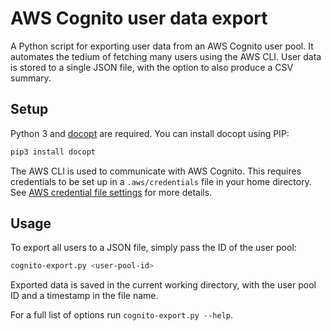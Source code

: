 # AWS Cognito user data export

A Python script for exporting user data from an AWS Cognito user pool. It automates the tedium of fetching many users using the AWS CLI. User data is stored to a single JSON file, with the option to also produce a CSV summary.

## Setup

Python 3 and [docopt](https://github.com/docopt/docopt) are required. You can install docopt using PIP:

```bash
pip3 install docopt
```

The AWS CLI is used to communicate with AWS Cognito. This requires credentials to be set up in a `.aws/credentials` file in your home directory. See [AWS credential file settings](https://docs.aws.amazon.com/cli/latest/userguide/cli-configure-files.html) for more details.

## Usage

To export all users to a JSON file, simply pass the ID of the user pool:

```bash
cognito-export.py <user-pool-id>
```

Exported data is saved in the current working directory, with the user pool ID and a timestamp in the file name.

For a full list of options run `cognito-export.py --help`.
